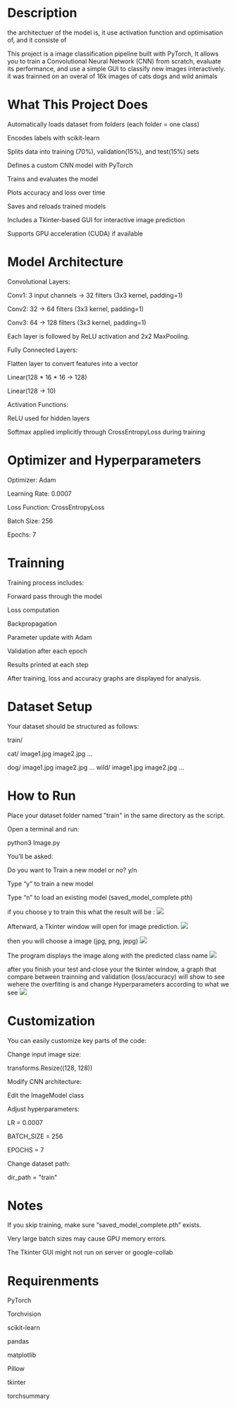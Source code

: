 
# Description
the architectuer of the model is, it use activation function and optimisation of, and it consiste of

This project is a image classification pipeline built with PyTorch, 
It allows you to train a Convolutional Neural Network (CNN) from scratch, evaluate its performance, and use a simple GUI to classify new images interactively.
it was trainned on an overal of 16k images of cats dogs and wild animals

# What This Project Does

Automatically loads dataset from folders (each folder = one class)

Encodes labels with scikit-learn

Splits data into training (70%), validation(15%), and test(15%) sets

Defines a custom CNN model with PyTorch

Trains and evaluates the model

Plots accuracy and loss over time

Saves and reloads trained models

Includes a Tkinter-based GUI for interactive image prediction

Supports GPU acceleration (CUDA) if available


# Model Architecture

Convolutional Layers:


Conv1: 3 input channels → 32 filters (3x3 kernel, padding=1)

Conv2: 32 → 64 filters (3x3 kernel, padding=1)

Conv3: 64 → 128 filters (3x3 kernel, padding=1)

Each layer is followed by ReLU activation and 2x2 MaxPooling.


Fully Connected Layers:

Flatten layer to convert features into a vector

Linear(128 * 16 * 16 → 128)

Linear(128 → 10)


Activation Functions:

ReLU used for hidden layers

Softmax applied implicitly through CrossEntropyLoss during training



# Optimizer and Hyperparameters

Optimizer: Adam

Learning Rate: 0.0007

Loss Function: CrossEntropyLoss

Batch Size: 256

Epochs: 7


# Trainning

Training process includes:


Forward pass through the model

Loss computation

Backpropagation

Parameter update with Adam

Validation after each epoch

Results printed at each step

After training, loss and accuracy graphs are displayed for analysis.



# Dataset Setup

Your dataset should be structured as follows:

train/

  cat/
       image1.jpg
       image2.jpg
       ...

  dog/
       image1.jpg
       image2.jpg
       ...
  wild/
       image1.jpg
       image2.jpg
       ...

# How to Run

Place your dataset folder named "train" in the same directory as the script.


Open a terminal and run:

python3 Image.py


You’ll be asked:


Do you want to Train a new model or no? y/n

Type “y” to train a new model

Type “n” to load an existing model (saved_model_complete.pth)


if you choose y to train this what the result will be : 
<img src="Readme_images\trainning_logs.png">

Afterward, a Tkinter window will open for image prediction.
<img src="Readme_images\tochoosefile.png">

then you will choose a image (jpg, png, jepg)
<img src="Readme_images\choosetestimage.png">

The program displays the image along with the predicted class name
<img src="Readme_images\predictoin_result.png">

after you finish your test and close your the tkinter window, a graph that compare between trainning and validation (loss/accuracy) will show to see wehere the overfiting is and change Hyperparameters according to what we see
<img src="Readme_images\graph.png">


# Customization 

You can easily customize key parts of the code:


Change input image size:

transforms.Resize((128, 128))


Modify CNN architecture:

Edit the ImageModel class


Adjust hyperparameters:

LR = 0.0007

BATCH_SIZE = 256

EPOCHS = 7


Change dataset path:

dir_path = "train"

# Notes

If you skip training, make sure “saved_model_complete.pth” exists.

Very large batch sizes may cause GPU memory errors.

The Tkinter GUI might not run on server or google-collab

# Requirenments

PyTorch

Torchvision

scikit-learn

pandas

matplotlib

Pillow 

tkinter 

torchsummary